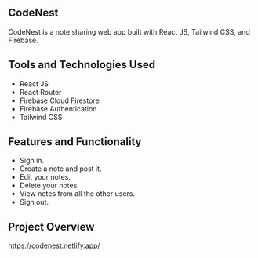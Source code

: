 ## CodeNest
CodeNest is a note sharing web app built with React JS, Tailwind CSS, and Firebase.

## Tools and Technologies Used
* React JS
* React Router
* Firebase Cloud Firestore
* Firebase Authentication
* Tailwind CSS


## Features and Functionality
* Sign in.
* Create a note and post it.
* Edit your notes.
* Delete your notes.
* View notes from all the other users.
* Sign out.


## Project Overview
https://codenest.netlify.app/
